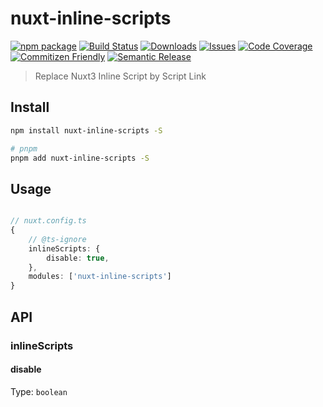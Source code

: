 # nuxt-inline-scripts

[![npm package][npm-img]][npm-url]
[![Build Status][build-img]][build-url]
[![Downloads][downloads-img]][downloads-url]
[![Issues][issues-img]][issues-url]
[![Code Coverage][codecov-img]][codecov-url]
[![Commitizen Friendly][commitizen-img]][commitizen-url]
[![Semantic Release][semantic-release-img]][semantic-release-url]

> Replace Nuxt3 Inline Script by Script Link

## Install

```bash
npm install nuxt-inline-scripts -S

# pnpm
pnpm add nuxt-inline-scripts -S
```

## Usage

```ts

// nuxt.config.ts
{
    // @ts-ignore
    inlineScripts: {
        disable: true,
    },
    modules: ['nuxt-inline-scripts']
}

```

## API

### inlineScripts

#### disable

Type: `boolean`


[build-img]:https://github.com/Dante-dan/nuxt-inlineScripts/actions/workflows/release.yml/badge.svg
[build-url]:https://github.com/Dante-dan/nuxt-inlineScripts/actions/workflows/release.yml
[downloads-img]:https://img.shields.io/npm/dt/nuxt-inline-scripts
[downloads-url]:https://www.npmtrends.com/nuxt-inline-scripts
[npm-img]:https://img.shields.io/npm/v/nuxt-inline-scripts
[npm-url]:https://www.npmjs.com/package/nuxt-inline-scripts
[issues-img]:https://img.shields.io/github/issues/Dante-dan/nuxt-inlineScripts
[issues-url]:https://github.com/Dante-dan/nuxt-inlineScripts/issues
[codecov-img]:https://codecov.io/gh/Dante-dan/nuxt-inlineScripts/branch/main/graph/badge.svg
[codecov-url]:https://codecov.io/gh/Dante-dan/nuxt-inlineScripts
[semantic-release-img]:https://img.shields.io/badge/%20%20%F0%9F%93%A6%F0%9F%9A%80-semantic--release-e10079.svg
[semantic-release-url]:https://github.com/semantic-release/semantic-release
[commitizen-img]:https://img.shields.io/badge/commitizen-friendly-brightgreen.svg
[commitizen-url]:http://commitizen.github.io/cz-cli/

